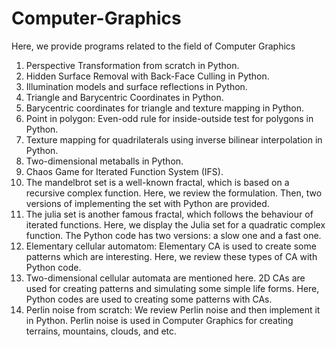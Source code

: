 # Computer-Graphics 
Here, we provide programs related to the field of Computer Graphics
1) Perspective Transformation from scratch in Python.
2) Hidden Surface Removal with Back-Face Culling in Python.
3) Illumination models and surface reflections in Python.
4) Triangle and Barycentric Coordinates in Python.
5) Barycentric coordinates for triangle and texture mapping in Python. 
6) Point in polygon: Even-odd rule for inside-outside test for polygons in Python.  
7) Texture mapping for quadrilaterals using inverse bilinear interpolation in Python. 
8) Two-dimensional metaballs in Python.
9) Chaos Game for Iterated Function System (IFS). 
10) The mandelbrot set is a well-known fractal, which is based on a recursive complex function. Here, we review the formulation. Then, two versions of implementing the set with Python are provided.
11) The julia set is another famous fractal, which follows the behaviour of iterated functions. Here, we display the Julia set for a quadratic complex function. The Python code has two versions: a slow one and a fast one.
12) Elementary cellular automatom: Elementary CA is used to create some patterns which are interesting. Here, we review these types of CA with Python code.
13) Two-dimensional cellular automata are mentioned here. 2D CAs are used for creating patterns and simulating some simple life forms. Here, Python codes are used to creating some patterns with CAs.
14) Perlin noise from scratch: We review Perlin noise and then implement it in Python. Perlin noise is used in Computer Graphics for creating terrains, mountains, clouds, and etc.